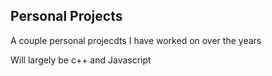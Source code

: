 ## Personal Projects
A couple personal projecdts I have worked on over the years

Will largely be c++ and Javascript
